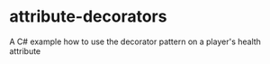 # attribute-decorators
A C# example how to use the decorator pattern on a player's health attribute
